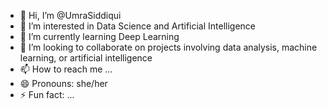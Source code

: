- 👋 Hi, I’m @UmraSiddiqui
- 👀 I’m interested in Data Science and Artificial Intelligence
- 🌱 I’m currently learning Deep Learning
- 💞️ I’m looking to collaborate on projects involving data analysis, machine learning, or artificial intelligence
- 📫 How to reach me ...
- 😄 Pronouns: she/her
- ⚡ Fun fact: ...

<!---
UmraSiddiqui/UmraSiddiqui is a ✨ special ✨ repository because its `README.md` (this file) appears on your GitHub profile.
You can click the Preview link to take a look at your changes.
--->
